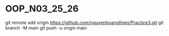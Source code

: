# OOP_N03_25_26
git remote add origin https://github.com/nguyenhoangthien/Practice3.git
git branch -M main
git push -u origin main
